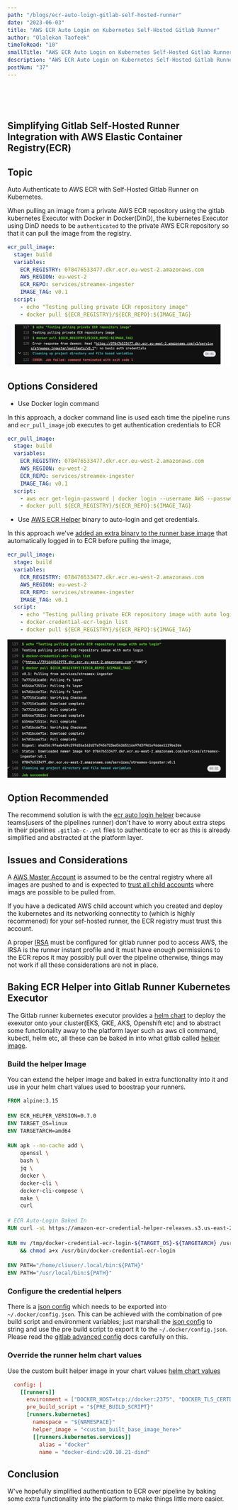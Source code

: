 ```yaml
---
path: "/blogs/ecr-auto-loign-gitlab-self-hosted-runner"
date: "2023-06-03"
title: "AWS ECR Auto Login on Kubernetes Self-Hosted Gitlab Runner"
author: "Olalekan Taofeek"
timeToRead: "10"
smallTitle: "AWS ECR Auto Login on Kubernetes Self-Hosted Gitlab Runner"
description: "AWS ECR Auto Login on Kubernetes Self-Hosted Gitlab Runner"
postNum: "37"
---
```


<!-- <img src="./multi-cloud.jpg"/> -->
<br/>
<br/>
<br/>

## **Simplifying Gitlab Self-Hosted Runner Integration with AWS Elastic Container Registry(ECR)**

## Topic

Auto Authenticate to AWS ECR with Self-Hosted Gitlab Runner on Kubernetes.

When pulling an image from a private AWS ECR repository using the gitlab kubernetes Executor with Docker in Docker(DinD), the kubernetes Executor using DinD needs to be `authenticated` to the private AWS ECR repository so that it can pull the image from the registry.

```yml
ecr_pull_image:
  stage: build
  variables:
    ECR_REGISTRY: 078476533477.dkr.ecr.eu-west-2.amazonaws.com
    AWS_REGION: eu-west-2
    ECR_REPO: services/streamex-ingester
    IMAGE_TAG: v0.1
  script:
    - echo "Testing pulling private ECR repository image"
    - docker pull ${ECR_REGISTRY}/${ECR_REPO}:${IMAGE_TAG}
```
![no-auto-login](./no-auto-login.png)

## Options Considered

* Use Docker login command 

In this approach, a docker command line is used each time the pipeline runs and `ecr_pull_image` job executes to get authentication credentials to ECR

```yml
ecr_pull_image:
  stage: build
  variables:
    ECR_REGISTRY: 078476533477.dkr.ecr.eu-west-2.amazonaws.com
    AWS_REGION: eu-west-2
    ECR_REPO: services/streamex-ingester
    IMAGE_TAG: v0.1
  script:
    - aws ecr get-login-password | docker login --username AWS --password-stdin ${ECR_REGISTRY}
    - docker pull ${ECR_REGISTRY}/${ECR_REPO}:${IMAGE_TAG}
```

* Use [AWS ECR Helper](https://github.com/awslabs/amazon-ecr-credential-helper) binary to auto-login and get credentials.

In this approach we've [added an extra binary to the runner base image]() that automatically logged in to ECR before pulling the image, 

```yml
ecr_pull_image:
  stage: build
  variables:
    ECR_REGISTRY: 078476533477.dkr.ecr.eu-west-2.amazonaws.com
    AWS_REGION: eu-west-2
    ECR_REPO: services/streamex-ingester
    IMAGE_TAG: v0.1
  script:
    - echo "Testing pulling private ECR repository image with auto login"
    - docker-credential-ecr-login list
    - docker pull ${ECR_REGISTRY}/${ECR_REPO}:${IMAGE_TAG}
```
![ecr auto login](./ecr-auto-login.png)


## Option Recommended

The recommend solution is with the [ecr auto login helper](#use-aws-ecr-helper-binary-to-take-care-of-the-login) because teams(users of the pipelines runner) don't have to worry about extra steps in their pipelines `.gitlab-c-.yml` files to authenticate to ecr as this is already simplified and abstracted at the platform layer.

## Issues and Considerations

A [AWS Master Account](https://aws.amazon.com/blogs/containers/sharing-amazon-ecr-repositories-with-multiple-accounts-using-aws-organizations/) is assumed to be the central registry where all images are pushed to and is expected to [trust all child accounts](https://docs.aws.amazon.com/AmazonECR/latest/userguide/repository-policy-examples.html#IAM_allow_other_accounts) where imags are possible to be pulled from. 

If you have a dedicated AWS child account which you created and deploy the kubernetes and its networking connectity to (which is highly recommened) for your sef-hosted runner, the ECR registry must trust this account.

A proper [IRSA](https://docs.aws.amazon.com/eks/latest/userguide/iam-roles-for-service-accounts.html) must be configured for gitlab runner pod to access AWS, the IRSA is the runner instant profile and it must have enough permissions to the ECR repos it may possibly pull over the pipeline otherwise, things may not work if all these considerations are not in place.

## Baking ECR Helper into Gitlab Runner Kubernetes Executor

The Gitlab runner kubernetes executor provides a [helm chart](https://docs.gitlab.com/runner/install/kubernetes.html) to deploy the exexutor onto your cluster(EKS, GKE, AKS, Openshift etc) and to abstract some functionality away to the platform layer such as aws cli command, kubectl, helm etc, all these can be baked in into what gitlab called [helper image](https://docs.gitlab.com/runner/configuration/advanced-configuration.html#helper-image-configuration-for-kubernetes-on-arm).

### Build the helper Image

You can extend the helper image and baked in extra functionality into it and use in your helm chart values used to boostrap your runners.

```Dockerfile
FROM alpine:3.15

ENV ECR_HELPER_VERSION=0.7.0
ENV TARGET_OS=linux
ENV TARGETARCH=amd64

RUN apk --no-cache add \
    openssl \
    bash \
    jq \
    docker \
    docker-cli \
    docker-cli-compose \
    make \
    curl 

# ECR Auto-Login Baked In
RUN curl -sL https://amazon-ecr-credential-helper-releases.s3.us-east-2.amazonaws.com/${ECR_HELPER_VERSION}/${TARGET_OS}-${TARGETARCH}/docker-credential-ecr-login -o /tmp/docker-credential-ecr-login-${TARGET_OS}-${TARGETARCH}

RUN mv /tmp/docker-credential-ecr-login-${TARGET_OS}-${TARGETARCH} /usr/bin/docker-credential-ecr-login \
    && chmod a+x /usr/bin/docker-credential-ecr-login

ENV PATH="/home/cliuser/.local/bin:${PATH}"
ENV PATH="/usr/local/bin:${PATH}"
```

### Configure the credential helpers

There is a [json config](./docker-ecr-config.json) which needs to be exported into  `~/.docker/config.json`.
This can be achieved with the combination of pre build script and environment variables; just marshall the [json config](./docker-ecr-config.json) to string and use the pre build script to export it to the `~/.docker/config.json`. Please read the [gitlab advanced config](https://docs.gitlab.com/runner/configuration/advanced-configuration.html#the-runners-section) docs carefully on this.

### Override the runner helm chart values

Use the custom built helper image in your chart values [helm chart values](https://gitlab.com/gitlab-org/charts/gitlab-runner/-/blob/main/values.yaml)

```toml
  config: |
    [[runners]]
      environment = ["DOCKER_HOST=tcp://docker:2375", "DOCKER_TLS_CERTDIR=", "DOCKER_AUTH_CONFIG=${DOCKER_AUTH_CONFIG}"]
      pre_build_script = "${PRE_BUILD_SCRIPT}"
      [runners.kubernetes]
        namespace = "${NAMESPACE}"
        helper_image = "<custom_built_base_image_here>"
        [[runners.kubernetes.services]]
          alias = "docker"
          name = "docker-dind:v20.10.21-dind"
```

## Conclusion

W've hopefully simplified authentication to ECR over pipeline by baking some extra functionality into the platform to make things little more easier.